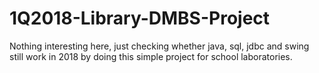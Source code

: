 # 1Q2018-Library-DMBS-Project

Nothing interesting here, just checking whether java, sql, jdbc and swing still work in 2018 by doing this simple project for school laboratories.
